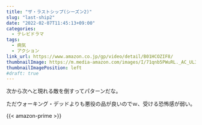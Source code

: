 ```yaml
---
title: "ザ・ラストシップ(シーズン2)"
slug: "last-ship2"
date: "2022-02-07T11:45:13+09:00"
categories:
  - テレビドラマ
tags:
  - 病気
  - アクション
link_url: https://www.amazon.co.jp/gp/video/detail/B01HCOZIF8/
thumbnailImage: https://m.media-amazon.com/images/I/71qnb5PWuRL._AC_UL320_.jpg
thumbnailImagePosition: left
#draft: true
---
```

次から次へと現れる敵を倒すってパターンだな。
<!--more-->
ただウォーキング・デッドよりも悪役の品が良いのでｗ、受ける恐怖感が弱い。

{{< amazon-prime >}}
